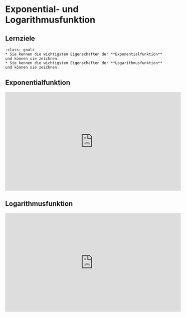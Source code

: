 # Exponential- und Logarithmusfunktion

## Lernziele

```{admonition} Lernziele Exponential- und Logarithmusfunktion
:class: goals
* Sie kennen die wichtigsten Eigenschaften der **Exponentialfunktion** und können sie zeichnen.
* Sie kennen die wichtigsten Eigenschaften der **Logarithmusfunktion** und können sie zeichnen.
```

## Exponentialfunktion

<iframe width="560" height="315" src="https://www.youtube.com/embed/VpR358f1fMk" title="YouTube video player" frameborder="0" allow="accelerometer; autoplay; clipboard-write; encrypted-media; gyroscope; picture-in-picture" allowfullscreen></iframe>

## Logarithmusfunktion

<iframe width="560" height="315" src="https://www.youtube.com/embed/Ed98rKCSTXY" title="YouTube video player" frameborder="0" allow="accelerometer; autoplay; clipboard-write; encrypted-media; gyroscope; picture-in-picture" allowfullscreen></iframe>

